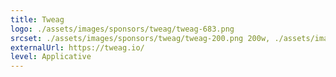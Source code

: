 ```yaml
---
title: Tweag
logo: ./assets/images/sponsors/tweag/tweag-683.png
srcset: ./assets/images/sponsors/tweag/tweag-200.png 200w, ./assets/images/sponsors/tweag/tweag-400.png 400w, ./assets/images/sponsors/tweag/tweag-683.png 683w
externalUrl: https://tweag.io/
level: Applicative
---
```

